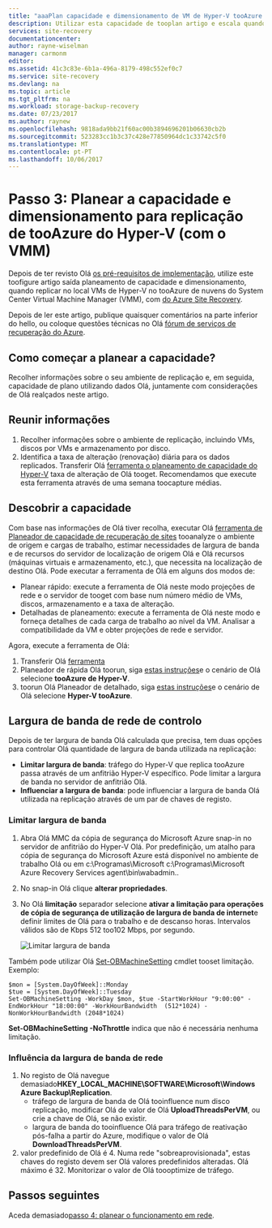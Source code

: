 ```yaml
---
title: "aaaPlan capacidade e dimensionamento de VM de Hyper-V tooAzure de replicação (com o VMM) com o Azure Site Recovery | Microsoft Docs"
description: Utilizar esta capacidade de tooplan artigo e escala quando replicar VMs de Hyper-V no VMM nuvens tooAzure, com o Azure Site Recovery
services: site-recovery
documentationcenter: 
author: rayne-wiselman
manager: carmonm
editor: 
ms.assetid: 41c3c83e-6b1a-496a-8179-498c552ef0c7
ms.service: site-recovery
ms.devlang: na
ms.topic: article
ms.tgt_pltfrm: na
ms.workload: storage-backup-recovery
ms.date: 07/23/2017
ms.author: raynew
ms.openlocfilehash: 9818ada9bb21f60ac00b3894696201b06630cb2b
ms.sourcegitcommit: 523283cc1b3c37c428e77850964dc1c33742c5f0
ms.translationtype: MT
ms.contentlocale: pt-PT
ms.lasthandoff: 10/06/2017
---
```

# <a name="step-3-plan-capacity-and-scaling-for-hyper-v-with-vmm-tooazure-replication"></a>Passo 3: Planear a capacidade e dimensionamento para replicação de tooAzure do Hyper-V (com o VMM)

Depois de ter revisto Olá [os pré-requisitos de implementação](vmm-to-azure-walkthrough-prerequisites.md), utilize este toofigure artigo saída planeamento de capacidade e dimensionamento, quando replicar no local VMs de Hyper-V no tooAzure de nuvens do System Center Virtual Machine Manager (VMM), com [do Azure Site Recovery](site-recovery-overview.md).

Depois de ler este artigo, publique quaisquer comentários na parte inferior do hello, ou coloque questões técnicas no Olá [fórum de serviços de recuperação do Azure](https://social.msdn.microsoft.com/forums/azure/home?forum=hypervrecovmgr).


## <a name="how-do-i-start-capacity-planning"></a>Como começar a planear a capacidade?


Recolher informações sobre o seu ambiente de replicação e, em seguida, capacidade de plano utilizando dados Olá, juntamente com considerações de Olá realçados neste artigo.


## <a name="gather-information"></a>Reunir informações

1. Recolher informações sobre o ambiente de replicação, incluindo VMs, discos por VMs e armazenamento por disco.
2. Identifica a taxa de alteração (renovação) diária para os dados replicados. Transferir Olá [ferramenta o planeamento de capacidade do Hyper-V](https://www.microsoft.com/download/details.aspx?id=39057) taxa de alteração de Olá tooget. Recomendamos que execute esta ferramenta através de uma semana toocapture médias.
 

## <a name="figure-out-capacity"></a>Descobrir a capacidade

Com base nas informações de Olá tiver recolha, executar Olá [ferramenta de Planeador de capacidade de recuperação de sites](http://aka.ms/asr-capacity-planner-excel) tooanalyze o ambiente de origem e cargas de trabalho, estimar necessidades de largura de banda e de recursos do servidor de localização de origem Olá e Olá recursos (máquinas virtuais e armazenamento, etc.), que necessita na localização de destino Olá. Pode executar a ferramenta de Olá em alguns dos modos de:

- Planear rápido: execute a ferramenta de Olá neste modo projeções de rede e o servidor de tooget com base num número médio de VMs, discos, armazenamento e a taxa de alteração.
- Detalhadas de planeamento: execute a ferramenta de Olá neste modo e forneça detalhes de cada carga de trabalho ao nível da VM. Analisar a compatibilidade da VM e obter projeções de rede e servidor.

Agora, execute a ferramenta de Olá:

1. Transferir Olá [ferramenta](http://aka.ms/asr-capacity-planner-excel)
2. Planeador de rápida Olá toorun, siga [estas instruções](site-recovery-capacity-planner.md#run-the-quick-planner)e o cenário de Olá selecione **tooAzure de Hyper-V**.
3. toorun Olá Planeador de detalhado, siga [estas instruções](site-recovery-capacity-planner.md#run-the-detailed-planner)e o cenário de Olá selecione **Hyper-V tooAzure**.

## <a name="control-network-bandwidth"></a>Largura de banda de rede de controlo

Depois de ter largura de banda Olá calculada que precisa, tem duas opções para controlar Olá quantidade de largura de banda utilizada na replicação:

* **Limitar largura de banda**: tráfego do Hyper-V que replica tooAzure passa através de um anfitrião Hyper-V específico. Pode limitar a largura de banda no servidor de anfitrião Olá.
* **Influenciar a largura de banda**: pode influenciar a largura de banda Olá utilizada na replicação através de um par de chaves de registo.

### <a name="throttle-bandwidth"></a>Limitar largura de banda
1. Abra Olá MMC da cópia de segurança do Microsoft Azure snap-in no servidor de anfitrião do Hyper-V Olá. Por predefinição, um atalho para cópia de segurança do Microsoft Azure está disponível no ambiente de trabalho Olá ou em c:\Programas\Microsoft c:\Programas\Microsoft Azure Recovery Services agent\bin\wabadmin..
2. No snap-in Olá clique **alterar propriedades**.
3. No Olá **limitação** separador selecione **ativar a limitação para operações de cópia de segurança de utilização de largura de banda de internet**e definir limites de Olá para o trabalho e de descanso horas. Intervalos válidos são de Kbps 512 too102 Mbps, por segundo.

    ![Limitar largura de banda](./media/vmm-to-azure-walkthrough-capacity/throttle2.png)

Também pode utilizar Olá [Set-OBMachineSetting](https://technet.microsoft.com/library/hh770409.aspx) cmdlet tooset limitação. Exemplo:

    $mon = [System.DayOfWeek]::Monday
    $tue = [System.DayOfWeek]::Tuesday
    Set-OBMachineSetting -WorkDay $mon, $tue -StartWorkHour "9:00:00" -EndWorkHour "18:00:00" -WorkHourBandwidth  (512*1024) -NonWorkHourBandwidth (2048*1024)

**Set-OBMachineSetting -NoThrottle** indica que não é necessária nenhuma limitação.

### <a name="influence-network-bandwidth"></a>Influência da largura de banda de rede
1. No registo de Olá navegue demasiado**HKEY_LOCAL_MACHINE\SOFTWARE\Microsoft\Windows Azure Backup\Replication**.
   * tráfego de largura de banda de Olá tooinfluence num disco replicação, modificar Olá de valor de Olá **UploadThreadsPerVM**, ou crie a chave de Olá, se não existir.
   * largura de banda do tooinfluence Olá para tráfego de reativação pós-falha a partir do Azure, modifique o valor de Olá **DownloadThreadsPerVM**.
2. valor predefinido de Olá é 4. Numa rede "sobreaprovisionada", estas chaves do registo devem ser Olá valores predefinidos alteradas. Olá máximo é 32. Monitorizar o valor de Olá toooptimize de tráfego.

## <a name="next-steps"></a>Passos seguintes

Aceda demasiado[passo 4: planear o funcionamento em rede](vmm-to-azure-walkthrough-network.md).
